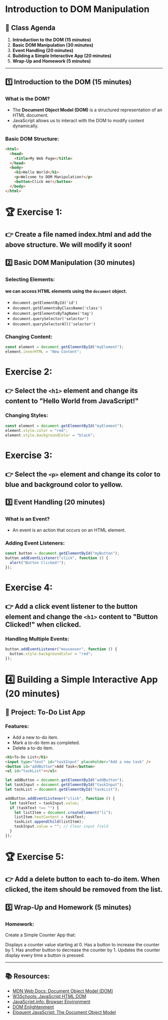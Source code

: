 # Introduction to DOM Manipulation

## 📌 Class Agenda

1. **Introduction to the DOM (15 minutes)**
2. **Basic DOM Manipulation (30 minutes)**
3. **Event Handling (20 minutes)**
4. **Building a Simple Interactive App (20 minutes)**
5. **Wrap-Up and Homework (5 minutes)**

---

## 1️⃣ Introduction to the DOM (15 minutes)

### What is the DOM?

- The **Document Object Model (DOM)** is a structured representation of an HTML document.
- JavaScript allows us to interact with the DOM to modify content dynamically.

### Basic DOM Structure:

```html
<html>
  <head>
    <title>My Web Page</title>
  </head>
  <body>
    <h1>Hello World</h1>
    <p>Welcome to DOM Manipulation!</p>
    <button>Click me!</button>
  </body>
</html>
```

# 🏆 Exercise 1:

## 👉 Create a file named index.html and add the above structure. We will modify it soon!

## 2️⃣ Basic DOM Manipulation (30 minutes)

### Selecting Elements:

#### we can access HTML elements using the `document` object.

- `document.getElementById('id')`
- `document.getElementsByClassName('class')`
- `document.getElementsByTagName('tag')`
- `document.querySelector('selector')`
- `document.querySelectorAll('selector')`

### Changing Content:

```javascript
const element = document.getElementById("myElement");
element.innerHTML = "New Content";
```

# Exercise 2:

## 👉 Select the `<h1>` element and change its content to "Hello World from JavaScript!"

### Changing Styles:

```javascript
const element = document.getElementById("myElement");
element.style.color = "red";
element.style.backgroundColor = "black";
```

# Exercise 3:

## 👉 Select the `<p>` element and change its color to blue and background color to yellow.

## 3️⃣ Event Handling (20 minutes)

### What is an Event?

- An event is an action that occurs on an HTML element.

### Adding Event Listeners:

```javascript
const button = document.getElementById("myButton");
button.addEventListener("click", function () {
  alert("Button Clicked!");
});
```

# Exercise 4:

## 👉 Add a click event listener to the button element and change the `<h1>` content to "Button Clicked!" when clicked.

### Handling Multiple Events:

```javascript
button.addEventListener("mouseover", function () {
  button.style.backgroundColor = "red";
});
```

# 4️⃣ Building a Simple Interactive App (20 minutes)

## 🎯 Project: To-Do List App

### Features:

- Add a new to-do item.
- Mark a to-do item as completed.
- Delete a to-do item.

```html
<h1>To-Do List</h1>
<input type="text" id="taskInput" placeholder="Add a new task" />
<button id="addButton">Add Task</button>
<ul id="taskList"></ul>
```

```javascript
let addButton = document.getElementById("addButton");
let taskInput = document.getElementById("taskInput");
let taskList = document.getElementById("taskList");

addButton.addEventListener("click", function () {
  let taskText = taskInput.value;
  if (taskText !== "") {
    let listItem = document.createElement("li");
    listItem.textContent = taskText;
    taskList.appendChild(listItem);
    taskInput.value = ""; // Clear input field
  }
});
```

# 🏆 Exercise 5:

## 👉 Add a delete button to each to-do item. When clicked, the item should be removed from the list.

## 5️⃣ Wrap-Up and Homework (5 minutes)

### Homework:

Create a Simple Counter App that:

Displays a counter value starting at 0.
Has a button to increase the counter by 1.
Has another button to decrease the counter by 1.
Updates the counter display every time a button is pressed.

---

## 📚 Resources:

- [MDN Web Docs: Document Object Model (DOM)](https://developer.mozilla.org/en-US/docs/Web/API/Document_Object_Model)
- [W3Schools: JavaScript HTML DOM](https://www.w3schools.com/js/js_htmldom.asp)
- [JavaScript.info: Browser Environment](https://javascript.info/browser-environment)
- [DOM Enlightenment](http://domenlightenment.com/)
- [Eloquent JavaScript: The Document Object Model](https://eloquentjavascript.net/14_dom.html)

